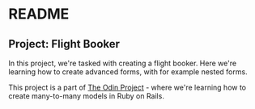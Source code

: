 # README


## Project: Flight Booker

In this project, we're tasked with creating a flight booker.
Here we're learning how to create advanced forms, with for example nested forms. 

This project is a part of [The Odin Project](https://www.theodinproject.com) - where we're learning how to create many-to-many models in Ruby on Rails. 